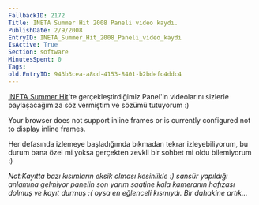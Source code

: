 ```yaml
---
FallbackID: 2172
Title: INETA Summer Hit 2008 Paneli video kaydı.
PublishDate: 2/9/2008
EntryID: INETA_Summer_Hit_2008_Paneli_video_kaydi
IsActive: True
Section: software
MinutesSpent: 0
Tags: 
old.EntryID: 943b3cea-a8cd-4153-8401-b2bdefc4ddc4
---
```

[INETA Summer
Hit](http://daron.yondem.com/tr/post/7a13b13a-ce73-4ca0-b106-5da96c78a08c)'te
gerçekleştirdiğimiz Panel'in videolarını sizlerle paylaşacağımıza söz
vermiştim ve sözümü tutuyorum :)

Your browser does not support inline frames or is currently configured
not to display inline frames.

Her defasında izlemeye başladığımda bıkmadan tekrar izleyebiliyorum, bu
durum bana özel mi yoksa gerçekten zevkli bir sohbet mi oldu bilemiyorum
:)

*Not:Kayıtta bazı kısımların eksik olması kesinlikle :) sansür yapıldığı
anlamına gelmiyor panelin son yarım saatine kala kameranın hafızası
dolmuş ve kayıt durmuş :( oysa en eğlenceli kısmıydı. Bir dahakine
artık...*


